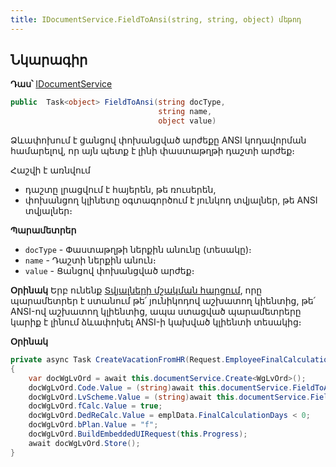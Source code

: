 ```yaml
---
title: IDocumentService.FieldToAnsi(string, string, object) մեթոդ
---
```


## Նկարագիր

**Դաս՝** [IDocumentService](../IDocumentService.md)

```c#
public  Task<object> FieldToAnsi(string docType, 
                                 string name, 
                                 object value)
```

<!-- Վերադարձնում է փաստաթղթի դաշտի արժեքը՝ձևափոխված համապատասխան լեզվի ANSI կոդավորման։ -->
Ձևափոխում է ցանցով փոխանցված արժեքը ANSI կոդավորման համարելով, որ այն պետք է լինի փաստաթղթի դաշտի արժեք։  

Հաշվի է առնվում  
- դաշտը լրացվում է հայերեն, թե ռուսերեն,
- փոխանցող կլինետը օգտագործում է յունկոդ տվյալներ, թե ANSI տվյալներ։

**Պարամետրեր**

* `docType` - Փաստաթղթի ներքին անունը (տեսակը)։  
* `name` - Դաշտի ներքին անուն։
* `value` - Ցանցով փոխանցված արժեք։

**Օրինակ**
Երբ ունենք [Տվյալների մշակման հարցում](../../definitions/dpr.md), որը պարամետրեր է ստանում թե՛ յունիկոդով աշխատող կիենտից, թե՛ ANSI-ով աշխատող կլիենտից, ապա ստացված պարամետրերը կարիք է լինում ձևափոխել ANSI-ի կախված կլիենտի տեսակից։

<!-- CreateFinalCalculationsForSelectedRows DPR-ի մեջ  -->
**Օրինակ**
```c#
private async Task CreateVacationFromHR(Request.EmployeeFinalCalculation emplData, Request request)
{
    var docWgLvOrd = await this.documentService.Create<WgLvOrd>();
    docWgLvOrd.Code.Value = (string)await this.documentService.FieldToAnsi(nameof(WgLvOrd), nameof(WgLvOrd.Code), emplData.EmployeeNumber);
    docWgLvOrd.LvScheme.Value = (string)await this.documentService.FieldToAnsi(nameof(WgLvOrd), nameof(WgLvOrd.LvScheme), request.LeaveScheme);
    docWgLvOrd.fCalc.Value = true;
    docWgLvOrd.DedReCalc.Value = emplData.FinalCalculationDays < 0;
    docWgLvOrd.bPlan.Value = "f";
    docWgLvOrd.BuildEmbeddedUIRequest(this.Progress);
    await docWgLvOrd.Store();
}
```
